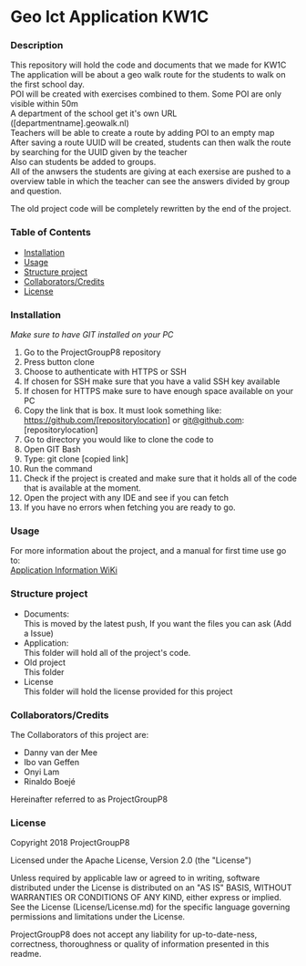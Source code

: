 # Geo Ict Application KW1C

### Description
This repository will hold the code and documents that we made for KW1C <br>
The application will be about a geo walk route for the students to walk on the first school day. <br>
POI will be created with exercises combined to them. Some POI are only visible within 50m <br>
A department of the school get it's own URL ([departmentname].geowalk.nl) <br>
Teachers will be able to create a route by adding POI to an empty map <br>
After saving a route UUID will be created, students can then walk the route by searching for the UUID given by the teacher <br>
Also can students be added to groups. <br>
All of the anwsers the students are giving at each exersise are pushed to a overview table in which the teacher can see the answers divided by group and question. <br>

The old project code will be completely rewritten by the end of the project.

### Table of Contents
- [Installation](https://github.com/DannyvdMee/GroupProject/tree/master#installation)
- [Usage](https://github.com/DannyvdMee/GroupProject/tree/master#usage)
- [Structure project](https://github.com/DannyvdMee/GroupProject/tree/master#structure-project)
- [Collaborators/Credits](https://github.com/DannyvdMee/GroupProject/tree/master#collaboratorscredits)
- [License](https://github.com/DannyvdMee/GroupProject/tree/master#licence)

### Installation
_Make sure to have GIT installed on your PC_

1. Go to the ProjectGroupP8 repository
2. Press button clone
3. Choose to authenticate with HTTPS or SSH
4. If chosen for SSH make sure that you have a valid SSH key available
5. If chosen for HTTPS make sure to have enough space available on your PC
6. Copy the link that is box. It must look something like: <br>
https://github.com/[repositorylocation] or git@github.com:[repositorylocation]
7. Go to directory you would like to clone the code to
8. Open GIT Bash
9. Type: git clone [copied link] 
10. Run the command
11. Check if the project is created and make sure that it holds all of the code that is available at the moment.
12. Open the project with any IDE and see if you can fetch
13. If you have no errors when fetching you are ready to go.

### Usage
For more information about the project, and a manual for first time use go to: <br>
[Application Information WiKi](https://github.com/DannyvdMee/GroupProject/wiki) 

### Structure project
- Documents: <br>
This is moved by the latest push, If you want the files you can ask (Add a Issue)
- Application: <br>
This folder will hold all of the project's code.
- Old project <br>
This folder
- License <br>
This folder will hold the license provided for this project


### Collaborators/Credits

The Collaborators of this project are:
- Danny van der Mee
- Ibo van Geffen
- Onyi Lam
- Rinaldo Boejé

Hereinafter referred to as ProjectGroupP8

### License
Copyright 2018 ProjectGroupP8

Licensed under the Apache License, Version 2.0 (the "License")

Unless required by applicable law or agreed to in writing, software
distributed under the License is distributed on an "AS IS" BASIS,
WITHOUT WARRANTIES OR CONDITIONS OF ANY KIND, either express or implied.
See the License (License/License.md) for the specific language governing permissions and
limitations under the License.

ProjectGroupP8 does not accept any liability for up-to-date-ness, correctness, thoroughness or quality of information presented in this readme. 
